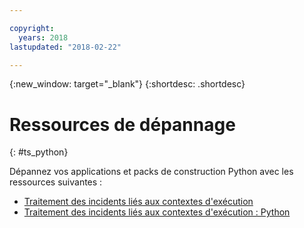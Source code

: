 ```yaml
---

copyright:
  years: 2018
lastupdated: "2018-02-22"

---
```


{:new_window: target="_blank"}
{:shortdesc: .shortdesc}

# Ressources de dépannage
{: #ts_python}

Dépannez vos applications et packs de construction Python avec les ressources suivantes :

* [Traitement des incidents liés aux contextes d'exécution](docs/runtimes-common/ts_runtimes.html#runtimes)
* [Traitement des incidents liés aux contextes d'exécution : Python](docs/runtimes-common/ts_runtimes.html#ts_python)
